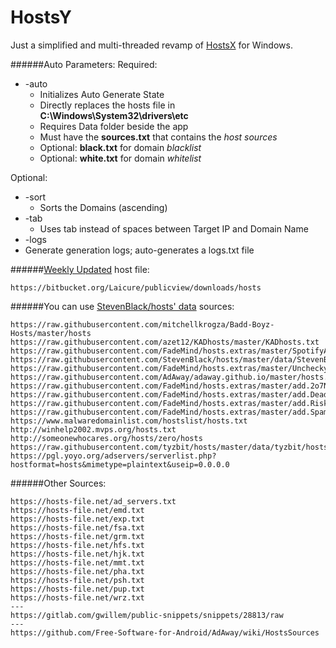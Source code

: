 # HostsY
Just a simplified and multi-threaded revamp of [HostsX](http://github.com/Laicure/HostsX) for Windows.

######Auto Parameters:
Required:
* -auto
  * Initializes Auto Generate State
  * Directly replaces the hosts file in **C:\Windows\System32\drivers\etc**
  * Requires Data folder beside the app
   * Must have the **sources.txt** that contains the _host sources_
   * Optional: **black.txt** for domain _blacklist_
   * Optional: **white.txt** for domain _whitelist_

Optional:
* -sort
  * Sorts the Domains (ascending)
* -tab
  * Uses tab instead of spaces between Target IP and Domain Name
* -logs
 * Generate generation logs; auto-generates a logs.txt file

######[Weekly Updated](https://forum.xda-developers.com/showpost.php?p=68978460&postcount=2) host file:
```
https://bitbucket.org/Laicure/publicview/downloads/hosts
```

######You can use [StevenBlack/hosts' data](https://github.com/StevenBlack/hosts/tree/master/data) sources:
```
https://raw.githubusercontent.com/mitchellkrogza/Badd-Boyz-Hosts/master/hosts
https://raw.githubusercontent.com/azet12/KADhosts/master/KADhosts.txt
https://raw.githubusercontent.com/FadeMind/hosts.extras/master/SpotifyAds/hosts
https://raw.githubusercontent.com/StevenBlack/hosts/master/data/StevenBlack/hosts
https://raw.githubusercontent.com/FadeMind/hosts.extras/master/UncheckyAds/hosts
https://raw.githubusercontent.com/AdAway/adaway.github.io/master/hosts.txt
https://raw.githubusercontent.com/FadeMind/hosts.extras/master/add.2o7Net/hosts
https://raw.githubusercontent.com/FadeMind/hosts.extras/master/add.Dead/hosts
https://raw.githubusercontent.com/FadeMind/hosts.extras/master/add.Risk/hosts
https://raw.githubusercontent.com/FadeMind/hosts.extras/master/add.Spam/hosts
https://www.malwaredomainlist.com/hostslist/hosts.txt
http://winhelp2002.mvps.org/hosts.txt
http://someonewhocares.org/hosts/zero/hosts
https://raw.githubusercontent.com/tyzbit/hosts/master/data/tyzbit/hosts
https://pgl.yoyo.org/adservers/serverlist.php?hostformat=hosts&mimetype=plaintext&useip=0.0.0.0
```
######Other Sources:
```
https://hosts-file.net/ad_servers.txt
https://hosts-file.net/emd.txt
https://hosts-file.net/exp.txt
https://hosts-file.net/fsa.txt
https://hosts-file.net/grm.txt
https://hosts-file.net/hfs.txt
https://hosts-file.net/hjk.txt
https://hosts-file.net/mmt.txt
https://hosts-file.net/pha.txt
https://hosts-file.net/psh.txt
https://hosts-file.net/pup.txt
https://hosts-file.net/wrz.txt
---
https://gitlab.com/gwillem/public-snippets/snippets/28813/raw
---
https://github.com/Free-Software-for-Android/AdAway/wiki/HostsSources
```
